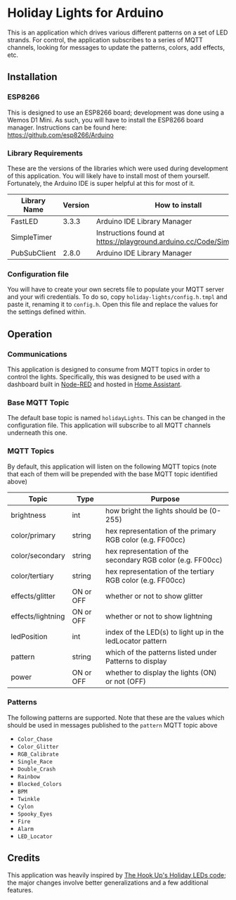 # Holiday Lights for Arduino
This is an application which drives various different patterns on a set of LED strands. For control, the application subscribes to a series of MQTT channels, looking for messages to update the patterns, colors, add effects, etc.

## Installation

### ESP8266
This is designed to use an ESP8266 board; development was done using a Wemos D1 Mini. As such, you will have to install the ESP8266 board manager. Instructions can be found here: https://github.com/esp8266/Arduino

### Library Requirements
These are the versions of the libraries which were used during development of this application. You will likely have to install most of them yourself. Fortunately, the Arduino IDE is super helpful at this for most of it.

| Library Name             | Version   | How to install                                          |
| ------------------------ | --------- | ------------------------------------------------------- |
| FastLED                  | 3.3.3     | Arduino IDE Library Manager                             |
| SimpleTimer              |           | Instructions found at https://playground.arduino.cc/Code/SimpleTimer/ |
| PubSubClient             | 2.8.0     | Arduino IDE Library Manager                             | 

### Configuration file
You will have to create your own secrets file to populate your MQTT server and your wifi credentials. To do so, copy
`holiday-lights/config.h.tmpl` and paste it, renaming it to `config.h`. Open this file and replace the values for the settings defined within.

## Operation

### Communications
This application is designed to consume from MQTT topics in order to control the lights. Specifically, this was designed to be used with a dashboard built in [Node-RED](https://nodered.org/) and hosted in [Home Assistant](https://www.home-assistant.io/). 

### Base MQTT Topic

The default base topic is named `holidayLights`. This can be changed in the configuration file. This application will subscribe to all MQTT channels underneath this one.

### MQTT Topics

By default, this application will listen on the following MQTT topics (note that each of them will be prepended with the base MQTT topic identified above)

| Topic             | Type      | Purpose                                                         |
| ----------------- | --------- | --------------------------------------------------------------- |
| brightness        | int       | how bright the lights should be (0-255)                         |
| color/primary     | string    | hex representation of the primary RGB color (e.g. FF00cc)       |
| color/secondary   | string    | hex representation of the secondary RGB color (e.g. FF00cc)     |
| color/tertiary    | string    | hex representation of the tertiary RGB color (e.g. FF00cc)      |
| effects/glitter   | ON or OFF | whether or not to show glitter                                  |
| effects/lightning | ON or OFF | whether or not to show lightning                                |
| ledPosition       | int       | index of the LED(s) to light up in the ledLocator pattern       |
| pattern           | string    | which of the patterns listed under Patterns to display          |
| power             | ON or OFF | whether to display the lights (ON) or not (OFF)                 |

### Patterns

The following patterns are supported. Note that these are the values which should be used in messages published to the `pattern` MQTT topic above

* `Color_Chase`
* `Color_Glitter`
* `RGB_Calibrate`
* `Single_Race`
* `Double_Crash`
* `Rainbow`
* `Blocked_Colors`
* `BPM`
* `Twinkle`
* `Cylon`
* `Spooky_Eyes`
* `Fire`
* `Alarm`
* `LED_Locator`

## Credits
This application was heavily inspired by [The Hook Up's Holiday LEDs code](https://github.com/thehookup/Holiday_LEDS); the major changes involve better generalizations and a few additional features.
